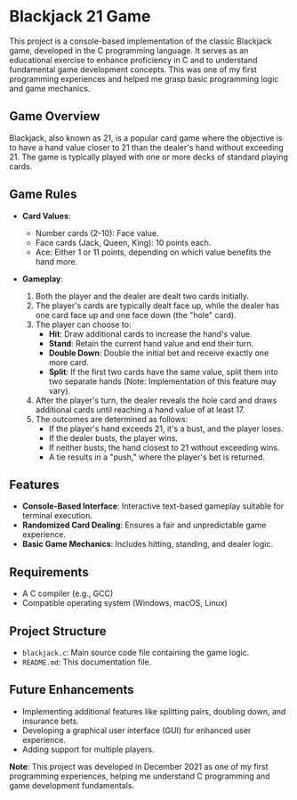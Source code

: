 # Blackjack 21 Game

This project is a console-based implementation of the classic Blackjack game, developed in the C programming language. It serves as an educational exercise to enhance proficiency in C and to understand fundamental game development concepts. This was one of my first programming experiences and helped me grasp basic programming logic and game mechanics.

## Game Overview

Blackjack, also known as 21, is a popular card game where the objective is to have a hand value closer to 21 than the dealer's hand without exceeding 21. The game is typically played with one or more decks of standard playing cards.

## Game Rules

- **Card Values**:
  - Number cards (2-10): Face value.
  - Face cards (Jack, Queen, King): 10 points each.
  - Ace: Either 1 or 11 points, depending on which value benefits the hand more.

- **Gameplay**:
  1. Both the player and the dealer are dealt two cards initially.
  2. The player's cards are typically dealt face up, while the dealer has one card face up and one face down (the "hole" card).
  3. The player can choose to:
     - **Hit**: Draw additional cards to increase the hand's value.
     - **Stand**: Retain the current hand value and end their turn.
     - **Double Down**: Double the initial bet and receive exactly one more card.
     - **Split**: If the first two cards have the same value, split them into two separate hands (Note: Implementation of this feature may vary).
  4. After the player's turn, the dealer reveals the hole card and draws additional cards until reaching a hand value of at least 17.
  5. The outcomes are determined as follows:
     - If the player's hand exceeds 21, it's a bust, and the player loses.
     - If the dealer busts, the player wins.
     - If neither busts, the hand closest to 21 without exceeding wins.
     - A tie results in a "push," where the player's bet is returned.

## Features

- **Console-Based Interface**: Interactive text-based gameplay suitable for terminal execution.
- **Randomized Card Dealing**: Ensures a fair and unpredictable game experience.
- **Basic Game Mechanics**: Includes hitting, standing, and dealer logic.

## Requirements

- A C compiler (e.g., GCC)
- Compatible operating system (Windows, macOS, Linux)

## Project Structure

- `blackjack.c`: Main source code file containing the game logic.
- `README.md`: This documentation file.

## Future Enhancements

- Implementing additional features like splitting pairs, doubling down, and insurance bets.
- Developing a graphical user interface (GUI) for enhanced user experience.
- Adding support for multiple players.

**Note**: This project was developed in December 2021 as one of my first programming experiences, helping me understand C programming and game development fundamentals.
